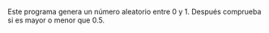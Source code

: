 Este programa genera un número aleatorio entre 0 y 1.
Después comprueba si es mayor o menor que 0.5.